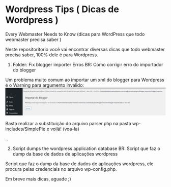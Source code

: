 # Wordpress Tips ( Dicas de Wordpress )
 Every Webmaster Needs to Know (dicas para WordPress que todo webmaster precisa saber )

Neste repositoritorio você vai encontrar diversas dicas que todo webmaster precisa saber, 100% dele é para Wordpress.

1. Folder: Fix blogger importer Erros
BR: Como corrigir erro do importador do blogger

Um problema muito comum ao importar um xml do blogger para Wordpress é o Warning para argumento invalido:
![alt text](Fix%20Blogger%20Importer%20Errors/ignore-imagens-for-readme/wordpress-tips-blogger-importer-1.png)

Basta realizar a substituição do arquivo parser.php na pasta wp-includes/SimplePie e voilá! (voa-la)

..

2. Script dumps the wordpress application database
BR: Script que faz o dump da base de dados de aplicações wordpress

Script que faz o dump da base de dados de aplicações wordpress, ele procura pelas credenciais no arquivo wp-config.php.

Em breve mais dicas, aguade ;)